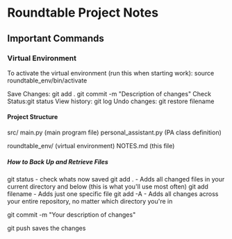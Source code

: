 # Roundtable Project Notes

## Important Commands

### Virtual Environment
To activate the virtual environment (run this when starting work):
source roundtable_env/bin/activate

Save Changes:
git add .
git commit -m "Description of changes"
Check Status:git status
View history: git log
Undo changes: git restore filename

#### Project Structure

src/
main.py (main program file)
personal_assistant.py (PA class definition)

roundtable_env/ (virtual environment)
NOTES.md (this file)

##### How to Back Up and Retrieve Files
git status - check whats now saved
git add . - Adds all changed files in your current directory and below (this is what you'll use most often)
git add filename - Adds just one specific file
git add -A - Adds all changes across your entire repository, no matter which directory you're in

git commit -m "Your description of changes"

git push saves the changes
